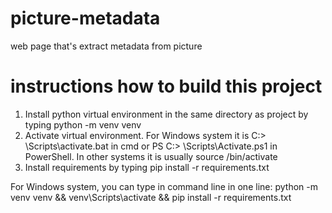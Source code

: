 # picture-metadata
web page that's extract metadata from picture

# instructions how to build this project
1. Install python virtual environment in the same directory as project by typing python -m venv venv
2. Activate virtual environment. For Windows system it is C:\> <venv>\Scripts\activate.bat in cmd or PS C:\> <venv>\Scripts\Activate.ps1 in PowerShell.
  In other systems it is usually source <venv>/bin/activate
3. Install requirements by typing pip install -r requirements.txt
  
For Windows system, you can type in command line in one line:
python -m venv venv && venv\Scripts\activate && pip install -r requirements.txt



